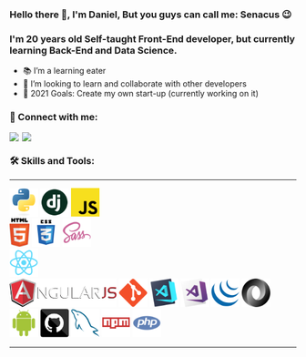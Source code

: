 ### Hello there 👋, I'm Daniel, But you guys can call me: Senacus 😉

<p align="center">
  <h3 color="blue"> I'm 20 years old Self-taught Front-End developer, but currently learning Back-End and Data Science.</h3>
</p>

- 📚 I’m a learning eater
- 🤝 I’m looking to learn and collaborate with other developers
- 🥅 2021 Goals: Create my own start-up (currently working on it)



### 🤙 Connect with me:


[<img align="left" width="22px" src="https://cdn.jsdelivr.net/npm/simple-icons@v3/icons/linkedin.svg" />][linkedin]

[<img align="left"  width="22px" src="https://cdn.jsdelivr.net/npm/simple-icons@v3/icons/instagram.svg" />][instagram]

<br />

### 🛠️ Skills  and Tools:


<hr>

<p align="center">

  <code><img title="Python" height="50" src="https://github.com/DanielSenacus/DanielSenacus/blob/master/images/python-original.svg"></code>
  <code><img title="Django" height="50" src="https://github.com/DanielSenacus/DanielSenacus/blob/master/images/django.png"></code>
  <code><img title="Javascript" height="50" src="https://github.com/DanielSenacus/DanielSenacus/blob/master/images/javascript.svg"></code>  
  <code><img title="HTML5" height="50" src="https://github.com/DanielSenacus/DanielSenacus/blob/master/images/html5.svg"></code>
  <code><img title="CSS" height="50" src="https://github.com/DanielSenacus/DanielSenacus/blob/master/images/css.svg"></code>
  <code><img title="SASS" height="50" src="https://github.com/DanielSenacus/DanielSenacus/blob/master/images/sass.svg"></code>  
  <code><img title="React" height="50" src="https://github.com/DanielSenacus/DanielSenacus/blob/master/images/react-original.svg"></code>  
  <code><img title="AngularJS" height="50" src="https://github.com/DanielSenacus/DanielSenacus/blob/master/images/angularjs.png"></code>
  <code><img title="Git" height="50" src="https://github.com/DanielSenacus/DanielSenacus/blob/master/images/git-original.svg"></code> 
  <code><img title="Visual Studio Code" height="50" src="https://github.com/DanielSenacus/DanielSenacus/blob/master/images/vscode.png"></code>
  <code><img title="Microsoft Visual Studio" height="50" src="https://github.com/DanielSenacus/DanielSenacus/blob/master/images/visualstudio.png"></code>
  <code><img title="JQuery" height="50" src="https://github.com/DanielSenacus/DanielSenacus/blob/master/images/jquery-original.svg"></code>
  <code><img title="JSON" height="50" src="https://github.com/DanielSenacus/DanielSenacus/blob/master/images/json.svg"></code>
  <code><img title="Android" height="50" src="https://github.com/DanielSenacus/DanielSenacus/blob/master/images/android.svg"></code>
  <code><img title="GitHub" height="50" src="https://github.com/DanielSenacus/DanielSenacus/blob/master/images/github.svg"></code>
  <code><img title="MySQL" height="50" src="https://github.com/DanielSenacus/DanielSenacus/blob/master/images/mysql.svg"></code>
  <code><img title="npm" height="50" src="https://github.com/DanielSenacus/DanielSenacus/blob/master/images/npm.svg"></code>
  <code><img title="PHP" height="50" src="https://github.com/DanielSenacus/DanielSenacus/blob/master/images/php.svg"></code>
 
</p>


<hr>


[instagram]: https://www.instagram.com/danielsenacus/
[linkedin]: https://www.linkedin.com/in/daniel-senacus-33722320a/

